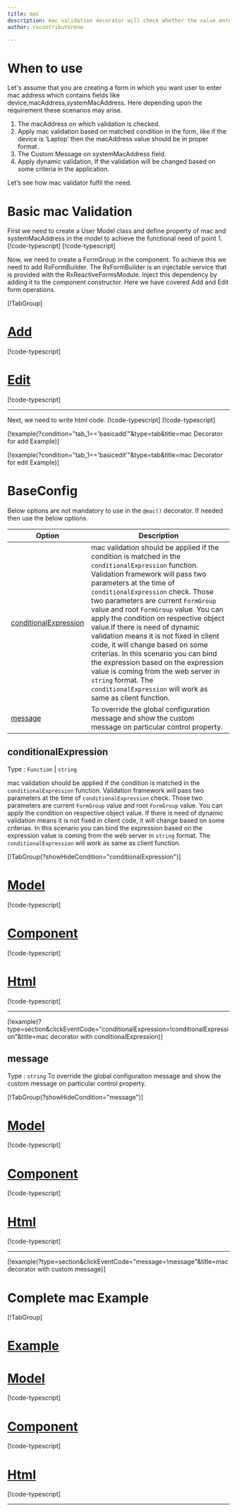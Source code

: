 ```yaml
---
title: mac
description: mac validation decorator will check whether the value entered is in proper format of mac address, if user tries to enter value which is not proper mac address  the property will be invalid.
author: rxcontributorone

---
```


# When to use
Let's assume that you are creating a  form in which you want user to enter mac address  which contains fields like device,macAddress,systemMacAddress. Here depending upon the requirement these scenarios may arise.
1.	The macAddress on which validation is checked.
2.  Apply mac validation based on matched condition in the form, like if the device  is ‘Laptop’ then the macAddress value should be in proper format.
3.  The Custom Message on systemMacAddress field.
4.	Apply dynamic validation, If the validation will be changed based on some criteria in the application.

Let’s see how mac validator fulfil the need.

# Basic mac Validation
First we need to create a User Model class and define property of mac and systemMacAddress in the model to achieve the functional need of point 1.
[!code-typescript[](\assets\examples\mac\add\user.model.ts?condition="tab_1=='basicadd'"&type=section)]
[!code-typescript[](\assets\examples\mac\edit\user.model.ts?condition="tab_1=='basicedit'"&type=section)]

Now, we need to create a FormGroup in the component. To achieve this we need to add RxFormBuilder. The RxFormBuilder is an injectable service that is provided with the RxReactiveFormsModule. Inject this dependency by adding it to the component constructor.
Here we have covered Add and Edit form operations. 

[!TabGroup]
# [Add](#tab\basicadd)
[!code-typescript[](\assets\examples\mac\add\mac-add.component.ts)]
# [Edit](#tab\basicedit)
[!code-typescript[](\assets\examples\mac\edit\mac-edit.component.ts)]
***

Next, we need to write html code.
[!code-typescript[](\assets\examples\mac\add\mac-add.component.html?condition="tab_1=='basicadd'"&type=section)]
[!code-typescript[](\assets\examples\mac\edit\mac-edit.component.html?condition="tab_1=='basicedit'"&type=section)]

[!example(?condition="tab_1=='basicadd'"&type=tab&title=mac Decorator for add Example)]
<app-mac-add></app-mac-add>

[!example(?condition="tab_1=='basicedit'"&type=tab&title=mac Decorator for edit Example)]
<app-mac-edit></app-mac-edit>

# BaseConfig
Below options are not mandatory to use in the `@mac()` decorator. If needed then use the below options.

|Option | Description |
|--- | ---- |
|[conditionalExpression](#conditionalexpressions) | mac validation should be applied if the condition is matched in the `conditionalExpression` function. Validation framework will pass two parameters at the time of `conditionalExpression` check. Those two parameters are current `FormGroup` value and root `FormGroup` value. You can apply the condition on respective object value.If there is need of dynamic validation means it is not fixed in client code, it will change based on some criterias. In this scenario you can bind the expression based on the expression value is coming from the web server in `string` format. The `conditionalExpression` will work as same as client function. |
|[message](#message) | To override the global configuration message and show the custom message on particular control property. |

## conditionalExpression 
Type :  `Function`  |  `string` 

mac validation should be applied if the condition is matched in the `conditionalExpression` function. Validation framework will pass two parameters at the time of `conditionalExpression` check. Those two parameters are current `FormGroup` value and root `FormGroup` value. You can apply the condition on respective object value.
If there is need of dynamic validation means it is not fixed in client code, it will change based on some criterias. In this scenario you can bind the expression based on the expression value is coming from the web server in `string` format. The `conditionalExpression` will work as same as client function.
 
 [!TabGroup(?showHideCondition="conditionalExpression")]
# [Model](#tab\conditionalExpressionmodel)
[!code-typescript[](\assets\examples\mac\conditionalExpression\user.model.ts)]
# [Component](#tab\conditionalExpressionComponent)
[!code-typescript[](\assets\examples\mac\conditionalExpression\mac-conditional-expressions.component.ts)]
# [Html](#tab\conditionalExpressionHtml)
[!code-typescript[](\assets\examples\mac\conditionalExpression\mac-conditional-expressions.component.html)]
***

[!example(?type=section&clickEventCode="conditionalExpression=!conditionalExpression"&title=mac decorator with conditionalExpression)]
<app-mac-conditionalExpression></app-mac-conditionalExpression>


## message
Type :  `string` 
To override the global configuration message and show the custom message on particular control property.

[!TabGroup(?showHideCondition="message")]
# [Model](#tab\messageModel)
[!code-typescript[](\assets\examples\mac\message\user.model.ts)]
# [Component](#tab\messageComponent)
[!code-typescript[](\assets\examples\mac\message\mac-message.component.ts)]
# [Html](#tab\messageHtml)
[!code-typescript[](\assets\examples\mac\message\mac-message.component.html)]
***

[!example(?type=section&clickEventCode="message=!message"&title=mac decorator with custom message)]
<app-mac-message></app-mac-message>

# Complete mac Example
[!TabGroup]
# [Example](#tab\completeexample)
<app-mac-complete></app-mac-complete>
# [Model](#tab\completemodel)
[!code-typescript[](\assets\examples\mac\complete\user.model.ts)]
# [Component](#tab\completecomponent)
[!code-typescript[](\assets\examples\mac\complete\mac-complete.component.ts)]
# [Html](#tab\completehtml)
[!code-typescript[](\assets\examples\mac\complete\mac-complete.component.html)]
***
